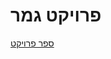 # פרויקט גמר 


[ספר פרויקט](https://github.com/boaz209/Final_Project/blob/master/%D7%A1%D7%A4%D7%A8%20%D7%A4%D7%A8%D7%95%D7%99%D7%99%D7%A7%D7%98.docx)
